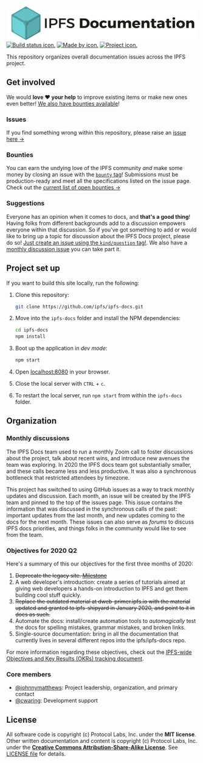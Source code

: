 ![IPFS documentation logo.](ipfs-docs-header.png)
[![Build status icon.](https://img.shields.io/circleci/project/github/ipfs/ipfs-docs/master.svg?style=flat-square)](https://circleci.com/gh/ipfs/ipfs-docs)
[![Made by icon.](https://img.shields.io/badge/made%20by-Protocol%20Labs-blue.svg?style=flat-square)](https://protocol.ai/)
[![Project icon.](https://img.shields.io/badge/project-IPFS-blue.svg?style=flat-square)](http://ipfs.io/)

This repository organizes overall documentation issues across the IPFS project.

## Get involved

We would **love ❤️ your help** to improve existing items or make new ones even better! [We also have bounties available](https://github.com/ipfs/devgrants/projects/1)!

### Issues

If you find something wrong within this repository, please raise an [issue here →](https://github.com/ipfs/ipfs-docs/issues) 

### Bounties

You can earn the undying love of the IPFS community _and_ make some money by closing an issue with the [`bounty` tag](https://github.com/ipfs/ipfs-docs/issues?q=is%3Aopen+is%3Aissue+label%3Abounty)! Submissions must be production-ready and meet all the specifications listed on the issue page. Check out the [current list of open bounties →](https://github.com/ipfs/devgrants/projects/1)

### Suggestions

Everyone has an opinion when it comes to docs, and **that's a good thing**! Having folks from different backgrounds add to a discussion empowers everyone within that discussion. So if you've got something to add or would like to bring up a topic for discussion about the IPFS Docs project, please do so! [Just create an issue using the `kind/question` tag!](https://github.com/ipfs/ipfs-docs/issues?q=is%3Aopen+is%3Aissue+label%3Akind%2Fquestion). We also have a [monthly discussion issue](#monthly-discussions) you can take part it.

## Project set up

If you want to build this site locally, run the following:

1. Clone this repository:

   ```bash
   git clone https://github.com/ipfs/ipfs-docs.git
   ```

1. Move into the `ipfs-docs` folder and install the NPM dependencies:

   ```bash
   cd ipfs-docs
   npm install
   ```

1. Boot up the application in _dev mode_:

   ```bash
   npm start
   ```

1. Open [localhost:8080](http://localhost:8080) in your browser.
1. Close the local server with `CTRL` + `c`.
1. To restart the local server, run `npm start` from within the `ipfs-docs` folder.

## Organization

### Monthly discussions

The IPFS Docs team used to run a monthly Zoom call to foster discussions about the project, talk about recent wins, and introduce new avenues the team was exploring. In 2020 the IPFS docs team got substantially smaller, and these calls became less and less productive. It was also a synchronous bottleneck that restricted attendees by timezone.

This project has switched to using GitHub issues as a way to track monthly updates and discussion. Each month, an issue will be created by the IPFS team and pinned to the top of the issues page. This issue contains the information that was discussed in the synchronous calls of the past: important updates from the last month, and new updates coming to the docs for the next month. These issues can also serve as _forums_ to discuss IPFS docs priorities, and things folks in the community would like to see from the team.

### Objectives for 2020 Q2

Here's a summary of this our objectives for the first three months of 2020:

1. ~~Deprecate the legacy site. [Milestone](https://github.com/ipfs/ipfs-docs/milestone/1)~~
2. A web developer's introduction: create a series of tutorials aimed at giving web developers a hands-on introduction to IPFS and get them building cool stuff quickly.
3. ~~Replace the outdated material at dweb-primer.ipfs.io with the material updated and granted to ipfs-shipyard in January 2020, and point to it in docs as such.~~
4. Automate the docs: install/create automation tools to _automagically_ test the docs for spelling mistakes, grammar mistakes, and broken links.
5. Single-source documentation: bring in all the documentation that currently lives in several different repos into the ipfs/ipfs-docs repo.

For more information regarding these objectives, check out the [IPFS-wide Objectives and Key Results (OKRs) tracking document](https://docs.google.com/spreadsheets/d/1YTnvQ75v0jCuumOM9CPhx0BZHhJzZGy2u2ydU-rPh2w/edit#gid=2033312819).

### Core members

- [@johnnymatthews](https://github.com/johnnymatthews): Project leadership, organization, and primary contact
- [@cwaring](https://github.com/cwaring): Development support

## License

All software code is copyright (c) Protocol Labs, Inc. under the **MIT license**. Other written documentation and content is copyright (c) Protocol Labs, Inc. under the [**Creative Commons Attribution-Share-Alike License**](https://creativecommons.org/licenses/by/4.0/). See [LICENSE file](./LICENSE) for details.
